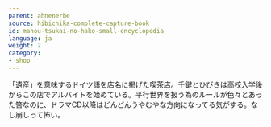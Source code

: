 ```yaml
---
parent: ahnenerbe
source: hibichika-complete-capture-book
id: mahou-tsukai-no-hako-small-encyclopedia
language: ja
weight: 2
category:
- shop
---
```


「遺産」を意味するドイツ語を店名に掲げた喫茶店。千鍵とひびきは高校入学後からこの店でアルバイトを始めている。平行世界を扱う為のルールが色々とあった筈なのに、ドラマCD以降はどんどんうやむやな方向になってる気がする。なし崩しって怖い。
